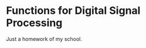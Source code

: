 Functions for Digital Signal Processing
=======================================

Just a homework of my school.
